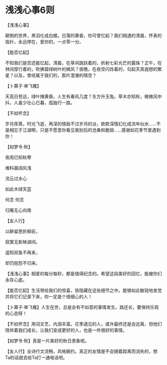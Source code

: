 # 浅浅心事6则

【浅浅心事】 

颠倒的世界，黑羽化成白蝶。日落的黄昏，你可曾忆起？我们相遇的清晨，怀表的指针，永远停在，爱你的，一点零一分。 

【能否忆起】 

不知我们是否还能忆起，清晨，在草间跳跃着的，折射七彩光芒的露珠？正午，在林间穿行着的，吹拂碧绿树叶的微风？夜晚，在夜空闪烁着的，勾起天真遐想的繁星？以及，曾经属于我们的，那片澄澈的晴空？ 

【卜算子·单飞雁】 

天高日苍远，绿叶掩黄昏。人生有春风几度？东方升玉兔。草木亦知秋，微微风中抖，人虽少壮心已暮，孤独行一路。 

【不如怀念】 

岁月荏苒，时光飞逝，再深的情敌不过岁月的淡，款款深情幻化成流年似水……不是相忘于江湖啊，只是不愿意你看见我别后的沧桑和脆弱……感谢如花季节里遇到你！ 

【如梦令·秋】 

夜雨已知秋寒 

难料晨阔风浅 

流云过水心 

如此木绿天蓝 

何念 何念 

归雁无心向南 

【友人行】 

以醉留思折柳前， 

寂寞无影映湖间。 

遥知双鱼不再来， 

却仍抱怨不归来。 

【浅浅心事】相爱的每分每秒，都是值得纪念的。希望这段美好的回忆，能被你们永存心底。 

【能否忆起】生活带给我们的惊喜，皆隐藏在这些细节之中。能够如此敏锐地发觉并将它们记录下来，你一定是个很细心的人！ 

【卜算子·单飞雁】人生在世，总是会有不如意的事情发生。路还长，要保持乐观的心态呀！ 

【不如怀念】用词文艺，内涵丰富。花季遇见的人，或许最终还是会远离，但他们陪伴着我们成长，让我们变成更好的人，也是一件很好的事情。 

【如梦令·秋】真是一片美好的秋日景象呢。 

【友人行】全诗行文流畅，风格婉约。真正的友情是不会随着距离而消失的，想Ta的话就去给Ta打一通电话吧。